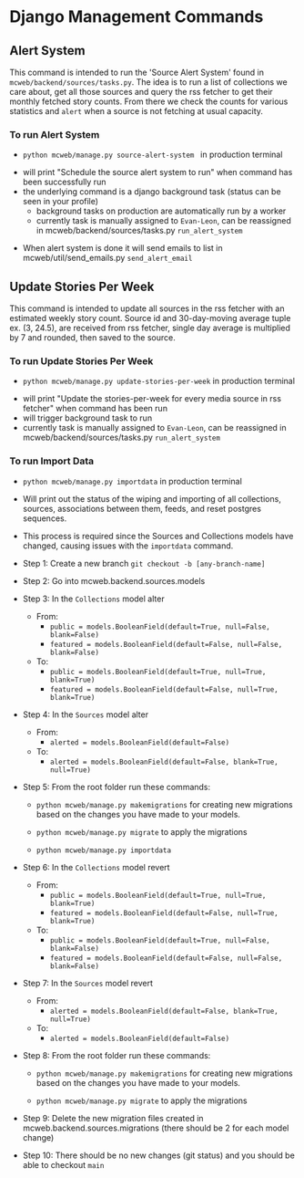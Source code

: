Django Management Commands
=========

Alert System
---------
This command is intended to run the 'Source Alert System' found in `mcweb/backend/sources/tasks.py`. The idea is to run a list of collections we care about, get all those sources and query the rss fetcher to get their monthly fetched story counts. From there we check the counts for various statistics and `alert` when a source is not fetching at usual capacity.

### To run Alert System
* `python mcweb/manage.py source-alert-system ` in production terminal
- will print "Schedule the source alert system to run" when command has been successfully run
- the underlying command is a django background task (status can be seen in your profile)
  - background tasks on production are automatically run by a worker
  - currently task is manually assigned to `Evan-Leon`, can be reassigned in mcweb/backend/sources/tasks.py `run_alert_system`
* When alert system is done it will send emails to list in mcweb/util/send_emails.py `send_alert_email`

Update Stories Per Week
---------
This command is intended to update all sources in the rss fetcher with an estimated weekly story count. Source id and 30-day-moving average tuple ex. (3, 24.5), are received from rss fetcher, single day average is multiplied by 7 and rounded, then saved to the source. 

### To run Update Stories Per Week
* `python mcweb/manage.py update-stories-per-week` in production terminal 
- will print "Update the stories-per-week for every media source in rss fetcher" when command has been run
- will trigger background task to run
- currently task is manually assigned to `Evan-Leon`, can be reassigned in mcweb/backend/sources/tasks.py `run_alert_system`

### To run Import Data
* `python mcweb/manage.py importdata` in production terminal 
- Will print out the status of the wiping and importing of all collections, sources, associations
between them, feeds, and reset postgres sequences.
- This process is required since the Sources and Collections models have changed, causing issues
with the `importdata` command. 
- Step 1: Create a new branch `git checkout -b [any-branch-name]`
- Step 2: Go into mcweb.backend.sources.models
- Step 3: In the `Collections` model alter
  - From: 
    - `public = models.BooleanField(default=True, null=False, blank=False)`
    - `featured = models.BooleanField(default=False, null=False, blank=False)`
  - To:
    - `public = models.BooleanField(default=True, null=True, blank=True)`
    - `featured = models.BooleanField(default=False, null=True, blank=True)`

- Step 4: In the `Sources` model alter
  - From: 
    - `alerted = models.BooleanField(default=False)`
  - To: 
    - `alerted = models.BooleanField(default=False, blank=True, null=True)`

- Step 5: From the root folder run these commands:

  - `python mcweb/manage.py makemigrations` for creating new migrations based on the changes you have made to your models.
 
  - `python mcweb/manage.py migrate` to apply the migrations

  - `python mcweb/manage.py importdata` 

- Step 6: In the `Collections` model revert
  - From:
    - `public = models.BooleanField(default=True, null=True, blank=True)`
    - `featured = models.BooleanField(default=False, null=True, blank=True)`
  - To:
    - `public = models.BooleanField(default=True, null=False, blank=False)`
    - `featured = models.BooleanField(default=False, null=False, blank=False)`
    

- Step 7: In the `Sources` model revert
  - From: 
    - `alerted = models.BooleanField(default=False, blank=True, null=True)`
  - To: 
    - `alerted = models.BooleanField(default=False)`

- Step 8: From the root folder run these commands:
  - `python mcweb/manage.py makemigrations` for creating new migrations based on the changes you have made to your models.

  - `python mcweb/manage.py migrate` to apply the migrations

- Step 9: Delete the new migration files created in mcweb.backend.sources.migrations (there should be 2 for each model change)

- Step 10: There should be no new changes (git status) and you should be able to checkout `main`